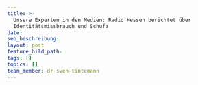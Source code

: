 ```yaml
---
title: >-
  Unsere Experten in den Medien: Radio Hessen berichtet über
  Identitätsmissbrauch und Schufa
date:
seo_beschreibung:
layout: post
feature_bild_path:
tags: []
topics: []
team_member: dr-sven-tintemann
---
```

